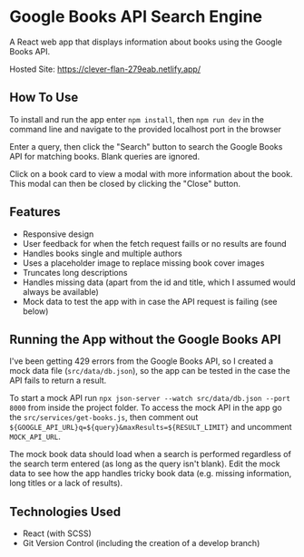 # Google Books API Search Engine

A React web app that displays information about books using the Google Books API.

Hosted Site: https://clever-flan-279eab.netlify.app/

## How To Use

To install and run the app enter `npm install`, then `npm run dev` in the command line and navigate to the provided localhost port in the browser

Enter a query, then click the "Search" button to search the Google Books API for matching books. Blank queries are ignored.

Click on a book card to view a modal with more information about the book. This modal can then be closed by clicking the "Close" button.

## Features

- Responsive design
- User feedback for when the fetch request faills or no results are found
- Handles books single and multiple authors
- Uses a placeholder image to replace missing book cover images
- Truncates long descriptions
- Handles missing data (apart from the id and title, which I assumed would always be available)
- Mock data to test the app with in case the API request is failing (see below)

## Running the App without the Google Books API

I've been getting 429 errors from the Google Books API, so I created a mock data file (`src/data/db.json`), so the app can be tested in the case the API fails to return a result.

To start a mock API run `npx json-server --watch src/data/db.json --port 8000` from inside the project folder. To access the mock API in the app go the `src/services/get-books.js`, then comment out `${GOOGLE_API_URL}q=${query}&maxResults=${RESULT_LIMIT}` and uncomment `MOCK_API_URL`.

The mock book data should load when a search is performed regardless of the search term entered (as long as the query isn't blank). Edit the mock data to see how the app handles tricky book data (e.g. missing information, long titles or a lack of results).

## Technologies Used

- React (with SCSS)
- Git Version Control (including the creation of a develop branch)
